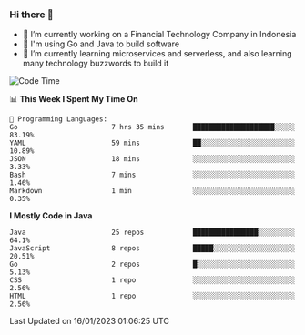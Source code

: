 ### Hi there 👋

<!--
**mazzama/mazzama** is a ✨ _special_ ✨ repository because its `README.md` (this file) appears on your GitHub profile.

Here are some ideas to get you started:

- 🔭 I’m currently working on ...
- 🌱 I’m currently learning ...
- 👯 I’m looking to collaborate on ...
- 🤔 I’m looking for help with ...
- 💬 Ask me about ...
- 📫 How to reach me: ...
- 😄 Pronouns: ...
- ⚡ Fun fact: ...
-->

- 🔭 I’m currently working on a Financial Technology Company in Indonesia
- :gun: I'm using Go and Java to build software
- 🌱 I’m currently learning microservices and serverless, and also learning many technology buzzwords to build it

<!--START_SECTION:waka-->
![Code Time](http://img.shields.io/badge/Code%20Time-2%2C505%20hrs%2010%20mins-blue)

📊 **This Week I Spent My Time On** 

```text
💬 Programming Languages: 
Go                       7 hrs 35 mins       ████████████████████░░░░░   83.19% 
YAML                     59 mins             ██░░░░░░░░░░░░░░░░░░░░░░░   10.89% 
JSON                     18 mins             ░░░░░░░░░░░░░░░░░░░░░░░░░   3.33% 
Bash                     7 mins              ░░░░░░░░░░░░░░░░░░░░░░░░░   1.46% 
Markdown                 1 min               ░░░░░░░░░░░░░░░░░░░░░░░░░   0.35%

```

**I Mostly Code in Java** 

```text
Java                     25 repos            ████████████████░░░░░░░░░   64.1% 
JavaScript               8 repos             █████░░░░░░░░░░░░░░░░░░░░   20.51% 
Go                       2 repos             █░░░░░░░░░░░░░░░░░░░░░░░░   5.13% 
CSS                      1 repo              ░░░░░░░░░░░░░░░░░░░░░░░░░   2.56% 
HTML                     1 repo              ░░░░░░░░░░░░░░░░░░░░░░░░░   2.56%

```



 Last Updated on 16/01/2023 01:06:25 UTC
<!--END_SECTION:waka-->
